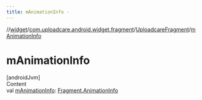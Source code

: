 ```yaml
---
title: mAnimationInfo -
---
```

//[widget](../../index.md)/[com.uploadcare.android.widget.fragment](../index.md)/[UploadcareFragment](index.md)/[mAnimationInfo](m-animation-info.md)



# mAnimationInfo  
[androidJvm]  
Content  
val [mAnimationInfo](m-animation-info.md): [Fragment.AnimationInfo](https://developer.android.com/reference/kotlin/androidx/fragment/app/Fragment.AnimationInfo.html)  



